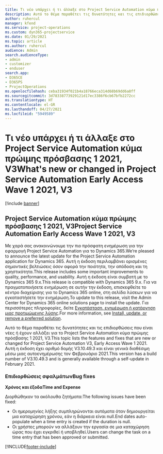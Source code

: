 ```yaml
---
title: Τι νέο υπάρχει ή τι άλλαξε στο Project Service Automation κύμα πρώιμης πρόσβασης 1 2021, V3
description: Αυτό το θέμα παραθέτει τις δυνατότητες και τις επιδιορθώσεις που είναι διαθέσιμες για το Project Service Automation κύμα πρώιμης πρόσβασης 1 2021, V3.
author: ruhercul
manager: kfend
ms.service: project-operations
ms.custom: dyn365-projectservice
ms.date: 01/29/2021
ms.topic: article
ms.author: ruhercul
audience: Admin
search.audienceType:
- admin
- customizer
- enduser
search.app:
- D365CE
- D365PS
- ProjectOperations
ms.openlocfilehash: ceba31934f021b4a18766eca314d68b69dd6a8ff
ms.sourcegitcommit: 3d78338773929121d17ec3386f6cb67bfb2272cc
ms.translationtype: HT
ms.contentlocale: el-GR
ms.lasthandoff: 04/27/2021
ms.locfileid: "5949589"
---
```

# <a name="whats-new-or-changed-in-project-service-automation-early-access-wave-1-2021-v3"></a><span data-ttu-id="c3de6-103">Τι νέο υπάρχει ή τι άλλαξε στο Project Service Automation κύμα πρώιμης πρόσβασης 1 2021, V3</span><span class="sxs-lookup"><span data-stu-id="c3de6-103">What's new or changed in Project Service Automation Early Access Wave 1 2021, V3</span></span>

[!include [banner](../includes/psa-now-project-operations.md)]

## <a name="project-service-automation-early-access-wave-1-2021-v3"></a><span data-ttu-id="c3de6-104">Project Service Automation κύμα πρώιμης πρόσβασης 1 2021, V3</span><span class="sxs-lookup"><span data-stu-id="c3de6-104">Project Service Automation Early Access Wave 1 2021, V3</span></span>

<span data-ttu-id="c3de6-105">Με χαρά σας ανακοινώνουμε την πιο πρόσφατη ενημέρωση για την εφαρμογή Project Service Automation για το Dynamics 365.</span><span class="sxs-lookup"><span data-stu-id="c3de6-105">We’re pleased to announce the latest update for the Project Service Automation application for Dynamics 365.</span></span> <span data-ttu-id="c3de6-106">Αυτή η έκδοση περιλαμβάνει ορισμένες σημαντικές βελτιώσεις όσον αφορά την ποιότητα, την απόδοση και τη χρηστικότητα.</span><span class="sxs-lookup"><span data-stu-id="c3de6-106">This release includes some important improvements to quality, performance, and usability.</span></span> <span data-ttu-id="c3de6-107">Αυτή η έκδοση είναι συμβατή με το Dynamics 365 9.x.</span><span class="sxs-lookup"><span data-stu-id="c3de6-107">This release is compatible with Dynamics 365 9.x.</span></span> <span data-ttu-id="c3de6-108">Για να πραγματοποιήσετε ενημέρωση σε αυτήν την έκδοση, επισκεφθείτε το κέντρο διαχείρισης για το Dynamics 365 online, στη σελίδα λύσεων για να εγκαταστήσετε την ενημέρωση.</span><span class="sxs-lookup"><span data-stu-id="c3de6-108">To update to this release, visit the Admin Center for Dynamics 365 online solutions page to install the update.</span></span> <span data-ttu-id="c3de6-109">Για περισσότερες πληροφορίες, δείτε [Εγκατάσταση, ενημέρωση ή κατάργηση μιας προτιμώμενης λύσης](/power-platform/admin/install-remove-preferred-solution).</span><span class="sxs-lookup"><span data-stu-id="c3de6-109">For more information, see [Install, update, or remove a preferred solution](/power-platform/admin/install-remove-preferred-solution).</span></span>

<span data-ttu-id="c3de6-110">Αυτό το θέμα παραθέτει τις δυνατότητες και τις επιδιορθώσεις που είναι νέες ή έχουν αλλάξει για το Project Service Automation κύμα πρώιμης πρόσβασης 1 2021, V3.</span><span class="sxs-lookup"><span data-stu-id="c3de6-110">This topic lists the features and fixes that are new or changed for Project Service Automation V3, Early Access Wave 1 2021.</span></span> <span data-ttu-id="c3de6-111">Αυτή η έκδοση έχει αριθμό δομής V3.10.49.3 και είναι γενικά διαθέσιμη μέσω μιας αυτοενημέρωσης τον Φεβρουάριο 2021.</span><span class="sxs-lookup"><span data-stu-id="c3de6-111">This version has a build number of V3.10.49.3 and is generally available through a self-update in February 2021.</span></span>


### <a name="bug-fixes"></a><span data-ttu-id="c3de6-112">Επιδιορθώσεις σφαλμάτων</span><span class="sxs-lookup"><span data-stu-id="c3de6-112">Bug fixes</span></span>

<span data-ttu-id="c3de6-113">**Χρόνος και έξοδα**</span><span class="sxs-lookup"><span data-stu-id="c3de6-113">**Time and Expense**</span></span>

<span data-ttu-id="c3de6-114">Διορθώθηκαν τα ακόλουθα ζητήματα:</span><span class="sxs-lookup"><span data-stu-id="c3de6-114">The following issues have been fixed:</span></span>

- <span data-ttu-id="c3de6-115">Οι ημερομηνίες λήξης συμπληρώνονται αυτόματα όταν δημιουργείται μια καταχώρηση χρόνου, εάν η διάρκεια είναι null.</span><span class="sxs-lookup"><span data-stu-id="c3de6-115">End dates auto-populate when a time entry is created if the duration is null.</span></span>
- <span data-ttu-id="c3de6-116">Οι χρήστες μπορούν να αλλάξουν την εργασία σε μια καταχώρηση ώρας που έχει εγκριθεί ή υποβληθεί.</span><span class="sxs-lookup"><span data-stu-id="c3de6-116">Users can change the task on a time entry that has been approved or submitted.</span></span>


[!INCLUDE[footer-include](../includes/footer-banner.md)]